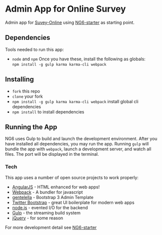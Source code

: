 # Admin App for Online Survey

Admin app for [Suvey-Online] using [NG6-starter] as starting point.

## Dependencies
Tools needed to run this app:
* `node` and `npm`
Once you have these, install the following as globals:  
`npm install -g gulp karma karma-cli webpack`

## Installing
* `fork` this repo
* `clone` your fork
* `npm install -g gulp karma karma-cli webpack` install global cli dependencies
* `npm install` to install dependencies

## Running the App
NG6 uses Gulp to build and launch the development environment. After you have installed all dependencies, you may run the app. Running `gulp` will bundle the app with `webpack`, launch a development server, and watch all files. The port will be displayed in the terminal.

### Tech

This app uses a number of open source projects to work properly:

* [AngularJS] - HTML enhanced for web apps!
* [Webpack] - A bundler for javascript
* [gentelella] - Bootstrap 3 Admin Template
* [Twitter Bootstrap] - great UI boilerplate for modern web apps
* [node.js] - evented I/O for the backend
* [Gulp] - the streaming build system
* [jQuery] - for some reason


For more development detail see [NG6-starter]


[//]: # (These are reference links used in the body of this note and get stripped out when the markdown processor does its job. There is no need to format nicely because it shouldn't be seen. Thanks SO - http://stackoverflow.com/questions/4823468/store-comments-in-markdown-syntax)

   [node.js]: <http://nodejs.org>
   [Twitter Bootstrap]: <http://twitter.github.com/bootstrap/>
   [jQuery]: <http://jquery.com>
   [AngularJS]: <http://angularjs.org>
   [Gulp]: <http://gulpjs.com>
   [NG6-starter]: <https://github.com/AngularClass/NG6-starter>
   [Suvey-Online]: <https://github.com/onolinus/SurveyOnline>
   [gentelella]: <https://github.com/puikinsh/gentelella>
   [Webpack]:<https://github.com/webpack/webpack>

